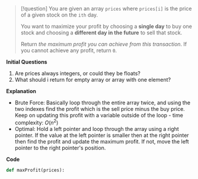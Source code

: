 >[!question]
>You are given an array `prices` where `prices[i]` is the price of a given stock on the `ith` day.
>
>You want to maximize your profit by choosing a **single day** to buy one stock and choosing a **different day in the future** to sell that stock.
>
>Return _the maximum profit you can achieve from this transaction_. If you cannot achieve any profit, return `0`.

**Initial Questions**
1. Are prices always integers, or could they be floats?
2. What should i return for empty array or array with one element?

**Explanation**
- Brute Force: Basically loop through the entire array twice, and using the two indexes find the profit which is the sell price minus the buy price. Keep on updating this profit with a variable outside of the loop - time complexity: $O(n^2)$
- Optimal: Hold a left pointer and loop through the array using a right pointer. If the value at the left pointer is smaller then at the right pointer then find the profit and update the maximum profit. If not, move the left pointer to the right pointer's position.

**Code**
```Python
def maxProfit(prices):
	
```